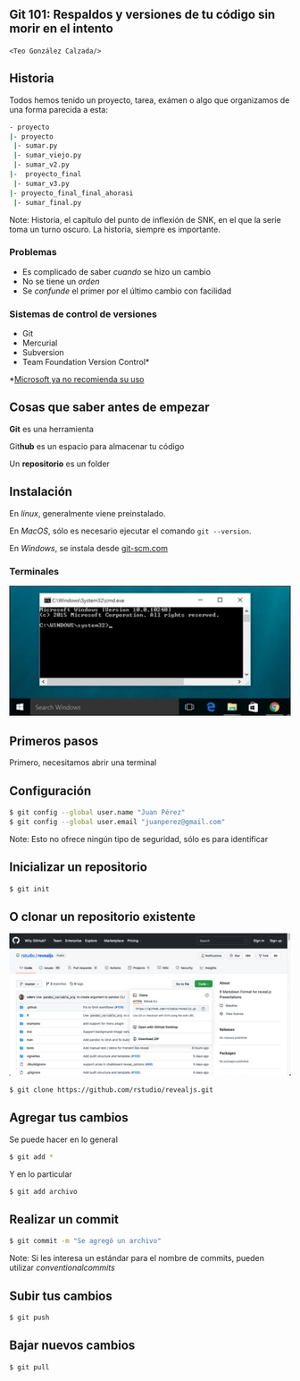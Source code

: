 ## **Git 101:** Respaldos y versiones de tu código sin morir en el intento

<!-- &#60;Teo González Calzada/&#62; -->
`<Teo González Calzada/>`



## Historia

Todos hemos tenido un proyecto, tarea, exámen o algo que organizamos de una forma parecida a esta:

```bash
- proyecto
|- proyecto
 |- sumar.py
 |- sumar_viejo.py
 |- sumar_v2.py
|-  proyecto_final
 |- sumar_v3.py
|- proyecto_final_final_ahorasi
 |- sumar_final.py
```

Note: Historia, el capítulo del punto de inflexión de SNK, en el que la serie toma un turno oscuro. La historia, siempre es importante.


### Problemas

- Es complicado de saber *cuando* se hizo un cambio
- No se tiene un *orden*
- Se *confunde* el primer por el último cambio con facilidad


### Sistemas de control de versiones

- Git
- Mercurial
- Subversion
- Team Foundation Version Control*

*[Microsoft ya no recomienda su uso](https://docs.microsoft.com/en-us/azure/devops/repos/tfvc/comparison-git-tfvc?view=azure-devops)



## Cosas que saber antes de empezar

**Git** es una herramienta

Git**hub** es un espacio para almacenar tu código

Un **repositorio** es un folder


## Instalación

En *linux*, generalmente viene preinstalado.

En *MacOS*, sólo es necesario ejecutar el comando `git --version`.

En *Windows*, se instala desde [git-scm.com](https://git-scm.com/download/win)


### Terminales

![terminal de windows](git101/assets/cmd.jpg)



## Primeros pasos

Primero, necesitamos abrir una terminal


## Configuración

```sh
$ git config --global user.name "Juan Pérez"
$ git config --global user.email "juanperez@gmail.com"
```

Note: Esto no ofrece ningún tipo de seguridad, sólo es para identificar



## Inicializar un **repositorio**

```sh
$ git init
```


## O **clonar** un repositorio existente

![terminal de windows](git101/assets/git-clone.png)


```sh
$ git clone https://github.com/rstudio/revealjs.git
```



## Agregar tus **cambios**

Se puede hacer en lo general

```sh
$ git add *
```


 Y en lo particular

```sh
$ git add archivo
```


## Realizar un commit

```sh
$ git commit -m "Se agregó un archivo"
```

Note: Si les interesa un estándar para el nombre de commits, pueden utilizar *conventionalcommits*

## Subir tus cambios

```sh
$ git push
```


## Bajar nuevos cambios

```sh
$ git pull
```

